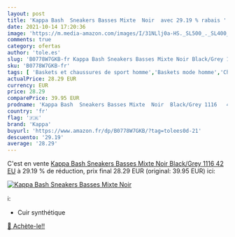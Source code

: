 ```yaml
---
layout: post
title: 'Kappa Bash  Sneakers Basses Mixte  Noir  avec 29.19 % rabais '
date: 2021-10-14 17:20:36
image: 'https://m.media-amazon.com/images/I/31NLlj0a-HS._SL500_._SL400_.jpg'
comments: true
category: ofertas
author: 'tole.es'
slug: 'B0778W7GKB-fr Kappa Bash Sneakers Basses Mixte Noir Black/Grey 1116 42 EU'
sku: 'B0778W7GKB-fr'
tags: [ 'Baskets et chaussures de sport homme','Baskets mode homme','Chaussures','Chaussures et Sacs','Chaussures homme','kappa', ]
actualPrice: 28.29 EUR
currency: EUR
price: 28.29
comparePrice: 39.95 EUR
prodname: 'Kappa Bash  Sneakers Basses Mixte  Noir  Black/Grey 1116   42 EU'
country: 'fr'
flag: '🇫🇷'
brand: 'Kappa'
buyurl: 'https://www.amazon.fr/dp/B0778W7GKB/?tag=tolees0d-21'
descuento: '29.19'
average: '28.29'
---
```


C'est en vente [Kappa Bash  Sneakers Basses Mixte  Noir  Black/Grey 1116   42 EU](https://www.amazon.fr/dp/B0778W7GKB/?tag=tolees0d-21)  à  29.19 % de réduction, prix final  28.29 EUR (original: 39.95 EUR) ici:

[![Kappa Bash  Sneakers Basses Mixte  Noir ](https://m.media-amazon.com/images/I/31NLlj0a-HS._SL500_._SL400_.jpg)](https://www.amazon.fr/dp/B0778W7GKB/?tag=tolees0d-21)

ℹ️:

- Cuir synthétique

[🛒 Achète-le!!](https://www.amazon.fr/dp/B0778W7GKB/?tag=tolees0d-21)
